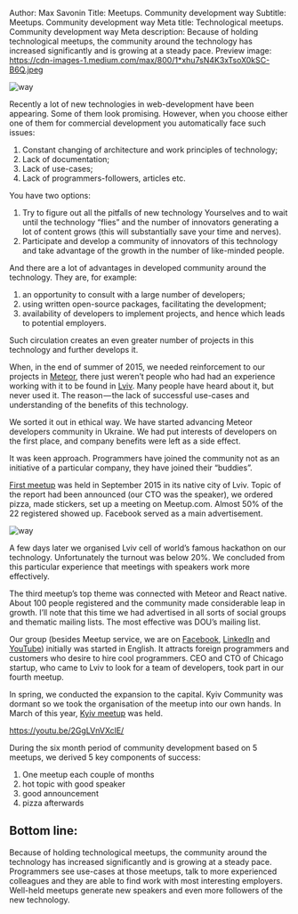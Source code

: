 Author: Max Savonin
Title: Meetups. Community development way
Subtitle: Meetups. Community development way
Meta title: Technological meetups. Community development way
Meta description: Because of holding technological meetups, the community around the technology has increased significantly and is growing at a steady pace.
Preview image: https://cdn-images-1.medium.com/max/800/1*xhu7sN4K3xTsoX0kSC-B6Q.jpeg

![way](https://cdn-images-1.medium.com/max/800/1*xhu7sN4K3xTsoX0kSC-B6Q.jpeg)

Recently a lot of new technologies in web-development have been appearing. Some of them look promising. However, when you choose either one of them for commercial development you automatically face such issues:

1. Constant changing of architecture and work principles of technology;
2. Lack of documentation;
3. Lack of use-cases;
4. Lack of programmers-followers, articles etc.

You have two options:

1. Try to figure out all the pitfalls of new technology Yourselves and to wait until the technology “flies” and the number of innovators generating a lot of content grows (this will substantially save your time and nerves).
2. Participate and develop a community of innovators of this technology and take advantage of the growth in the number of like-minded people.

And there are a lot of advantages in developed community around the technology. They are, for example:

1. an opportunity to consult with a large number of developers;
2. using written open-source packages, facilitating the development;
3. availability of developers to implement projects, and hence which leads to potential employers.

Such circulation creates an even greater number of projects in this technology and further develops it.

When, in the end of summer of 2015, we needed reinforcement to our projects in [Meteor](https://www.meteor.com/), there just weren’t people who had had an experience working with it to be found in [Lviv](http://lviv.travel/en/index). Many people have heard about it, but never used it. The reason — the lack of successful use-cases and understanding of the benefits of this technology.

We sorted it out in ethical way. We have started advancing Meteor developers community in Ukraine. We had put interests of developers on the first place, and company benefits were left as a side effect.

It was keen approach. Programmers have joined the community not as an initiative of a particular company, they have joined their “buddies”.

[First meetup](http://www.meetup.com/Lviv-Meteor-Meetup/) was held in September 2015 in its native city of Lviv. Topic of the report had been announced (our CTO was the speaker), we ordered pizza, made stickers, set up a meeting on Meetup.com. Almost 50% of the 22 registered showed up. Facebook served as a main advertisement.

![way](https://cdn-images-1.medium.com/max/800/1*twBIsNtseD0ovuIfDQt2-A.jpeg)

A few days later we organised Lviv cell of world’s famous hackathon on our technology. Unfortunately the turnout was below 20%. We concluded from this particular experience that meetings with speakers work more effectively.

The third meetup’s top theme was connected with Meteor and React native. About 100 people registered and the community made considerable leap in growth. I’ll note that this time we had advertised in all sorts of social groups and thematic mailing lists. The most effective was DOU’s mailing list.

Our group (besides Meetup service, we are on [Facebook](https://www.facebook.com/meteor.ukraine/?fref=ts), [LinkedIn](https://www.linkedin.com/groups/8464233) and [YouTube](https://www.youtube.com/channel/UCC2gBvTs_lNgMzCmhQCK2kg)) initially was started in English. It attracts foreign programmers and customers who desire to hire cool programmers. CEO and CTO of Chicago startup, who came to Lviv to look for a team of developers, took part in our fourth meetup.

In spring, we conducted the expansion to the capital. Kyiv Community was dormant so we took the organisation of the meetup into our own hands. In March of this year, [Kyiv meetup](http://www.meetup.com/Meteor-Kiev/events/229456481/) was held.

<https://youtu.be/2GgLVnVXclE/>

During the six month period of community development based on 5 meetups, we derived 5 key components of success:

1. One meetup each couple of months
2. hot topic with good speaker
3. good announcement
4. pizza afterwards

## Bottom line:

Because of holding technological meetups, the community around the technology has increased significantly and is growing at a steady pace. Programmers see use-cases at those meetups, talk to more experienced colleagues and they are able to find work with most interesting employers. Well-held meetups generate new speakers and even more followers of the new technology.
